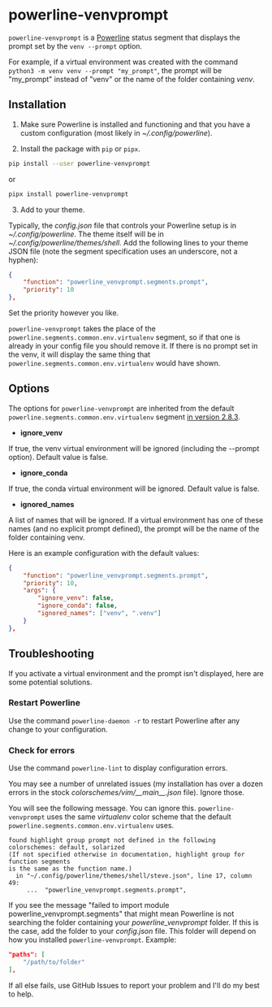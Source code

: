 # powerline-venvprompt

`powerline-venvprompt` is a [Powerline](https://github.com/powerline/powerline) status segment that displays the prompt set by the `venv --prompt` option.

For example, if a virtual environment was created with the command `python3 -m venv venv --prompt "my_prompt"`, the prompt will be "my_prompt" instead of "venv" or the name of the folder containing *venv*.

## Installation

1. Make sure Powerline is installed and functioning and that you have a custom configuration (most likely in *~/.config/powerline*).

2. Install the package with `pip` or `pipx`.

```bash
pip install --user powerline-venvprompt
```
or
```bash
pipx install powerline-venvprompt
```

3. Add to your theme.

Typically, the *config.json* file that controls your Powerline setup is in *~/.config/powerline*. The theme itself will be in *~/.config/powerline/themes/shell*. Add the following lines to your theme JSON file (note the segment specification uses an underscore, not a hyphen):

```JSON
{
    "function": "powerline_venvprompt.segments.prompt",
    "priority": 10
},
```

Set the priority however you like. 

`powerline-venvprompt` takes the place of the `powerline.segments.common.env.virtualenv` segment, so if that one is already in your config file you should remove it. If there is no prompt set in the venv, it will display the same thing that `powerline.segments.common.env.virtualenv` would have shown.

## Options

The options for `powerline-venvprompt` are inherited from the default `powerline.segments.common.env.virtualenv` segment [in version 2.8.3](https://github.com/powerline/powerline/blob/2.8.3/powerline/segments/common/env.py).

- **ignore_venv**

If true, the venv virtual environment will be ignored (including the --prompt option). Default value is false.

- **ignore_conda**

If true, the conda virtual environment will be ignored. Default value is false.

- **ignored_names**

A list of names that will be ignored. If a virtual environment has one of these names (and no explicit prompt defined), the prompt will be the name of the folder containing venv.

Here is an example configuration with the default values:

```JSON
{
    "function": "powerline_venvprompt.segments.prompt",
    "priority": 10,
    "args": {
        "ignore_venv": false,
        "ignore_conda": false,
        "ignored_names": ["venv", ".venv"]
    }
},
```

## Troubleshooting

If you activate a virtual environment and the prompt isn't displayed, here are some potential solutions.

### Restart Powerline

Use the command `powerline-daemon -r` to restart Powerline after any change to your configuration.

### Check for errors

Use the command `powerline-lint` to display configuration errors. 

You may see a number of unrelated issues (my installation has over a dozen errors in the stock *colorschemes/vim/\_\_main\_\_.json* file). Ignore those.

You will see the following message. You can ignore this. `powerline-venvprompt` uses the same *virtualenv* color scheme that the default `powerline.segments.common.env.virtualenv` uses.

```
found highlight group prompt not defined in the following colorschemes: default, solarized
(If not specified otherwise in documentation, highlight group for function segments
is the same as the function name.)
  in "~/.config/powerline/themes/shell/steve.json", line 17, column 49:
     ...  "powerline_venvprompt.segments.prompt",
```

If you see the message "failed to import module powerline_venvprompt.segments" that might mean Powerline is not searching the folder containing your *powerline_venvprompt* folder. If this is the case, add the folder to your *config.json* file. This folder will depend on how you installed `powerline-venvprompt`. Example:

```json
"paths": [
    "/path/to/folder"
],
```


If all else fails, use GitHub Issues to report your problem and I'll do my best to help.